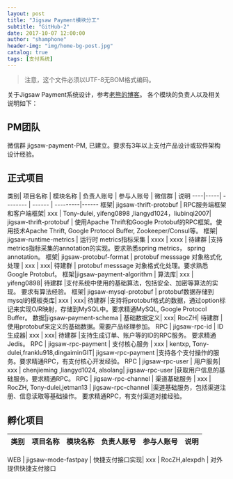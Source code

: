 ```yaml
---
layout: post 
title: "Jigsaw Payment模块分工"  
subtitle: "GitHub-2"  
date: 2017-10-07 12:00:00  
author: "shamphone"  
header-img: "img/home-bg-post.jpg"  
catalog: true  
tags: [支付系统]  
---
```


> 注意，这个文件必须以UTF-8无BOM格式编码。 

关于Jigsaw Payment系统设计，参考[老熊的博客](http://blog.lixf.cn)。
各个模块的负责人以及相关说明如下：

## PM团队

微信群 jigsaw-payment-PM, 已建立。要求有3年以上支付产品设计或软件架构设计经验。 


## 正式项目

类别| 项目名称 | 模块名称 | 负责人账号 | 参与人账号 | 微信群 | 说明
----|-----| -------- | ------ | ---------|------
框架| jigsaw-thrift-protobuf | RPC服务端框架和客户端框架| xxx | Tony-dulei, yifeng0898 ,liangyd1024，liubinqi2007| jigsaw-thrift-protobuf | 使用Apache Thrift和Google Protobuf的RPC框架。使用技术Apache Thrift, Google Protocol Buffer, Zookeeper/Consul等。
框架| jigsaw-runtime-metrics | 运行时 metrics指标采集 | xxxx | xxxx | 待建群 |支持metrics指标采集的annotation的实现。要求熟悉spring metrics， spring annotation。
框架| jigsaw-protobuf-format | protobuf messsage 对象格式化处理 | xxx | xxx| 待建群 | protobuf messsage 对象格式化处理。要求熟悉Google Protobuf。
框架|jigsaw-payment-algorithm | 算法库| xxx | yifeng0898| 待建群 |支付系统中使用的基础算法，包括安全、加密等算法的实现。 要求有算法经验。 
框架| jigsaw-mysql-protobuf | protobuf数据存储到mysql的模板类库| xxx | xxx| 待建群 |支持将protobuf格式的数据，通过option标记来实现O/R映射，存储到MySQL中。要求精通MySQL, Google Protocol Buffer。 
数据|jigsaw-payment-schema | 基础数据定义| xxx| RocZH| 待建群 |使用protobuf来定义的基础数据。需要产品经理参加。
RPC | jigsaw-rpc-id | ID生成器| xxx | xxx| 待建群 |支持生成订单、账户等的ID的RPC服务。 要求精通Jedis。
RPC | jigsaw-rpc-payment | 支付核心服务 | xxx | kentxp, Tony-dulei,franklu918,dingaiminGIT| jigsaw-rpc-payment |支持各个支付操作的服务。要求精通RPC，有支付核心开发经验。 
RPC | jigsaw-rpc-user | 用户服务| xxx | chenjieming ,liangyd1024, alsolang| jigsaw-rpc-user |获取用户信息的基础服务。要求精通RPC。
RPC | jigsaw-rpc-channel | 渠道基础服务 | xxx | RocZH, Tony-dulei,jetman13 | jigsaw-rpc-channel |渠道基础服务，包括渠道注册、信息读取等基础操作。 要求精通RPC，有支付渠道对接经验。

 
## 孵化项目

类别| 项目名称 | 模块名称 | 负责人账号 | 参与人账号 | 说明
----|-----| -------- | ------ | ---------|------

WEB | jigsaw-mode-fastpay | 快捷支付接口实现| xxx | RocZH,alexpdh | 对外提供快捷支付接口



